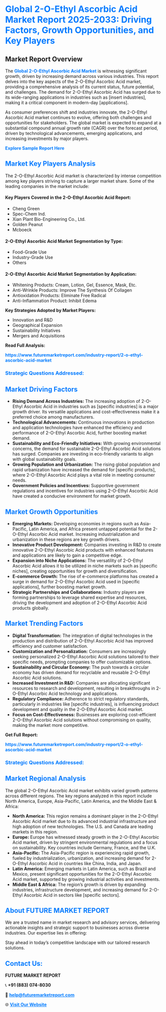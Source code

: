 <h1 style="color: #007BFF;">Global 2-O-Ethyl Ascorbic Acid Market Report 2025-2033: Driving Factors, Growth Opportunities, and Key Players</h1>

<section id="overview">
<h2>Market Report Overview</h2>
<p>The <a href="https://www.futuremarketreport.com/industry-report/2-o-ethyl-ascorbic-acid-market" style="color: #007BFF; text-decoration: none;"><strong>Global 2-O-Ethyl Ascorbic Acid Market</strong></a> is witnessing significant growth, driven by increasing demand across various industries. This report delves into the key aspects of the 2-O-Ethyl Ascorbic Acid market, providing a comprehensive analysis of its current status, future potential, and challenges. The demand for 2-O-Ethyl Ascorbic Acid has surged due to its wide-ranging applications in industries such as [insert industries], making it a critical component in modern-day [applications].</p>
<p>As consumer preferences shift and industries innovate, the 2-O-Ethyl Ascorbic Acid market continues to evolve, offering both challenges and opportunities for stakeholders. The global market is expected to expand at a substantial compound annual growth rate (CAGR) over the forecast period, driven by technological advancements, emerging applications, and increasing investments by major players.</p>
</section>

<section id="overview">
<p><a href="https://www.futuremarketreport.com/request-sample/reportId=30071" style="color: #007BFF; text-decoration: none;"><strong>Explore Sample Report Here</strong></a></p>
</section>

<section id="key-players">
<h2 style="color: #007BFF;">Market Key Players Analysis</h2>
<p>The 2-O-Ethyl Ascorbic Acid market is characterized by intense competition among key players striving to capture a larger market share. Some of the leading companies in the market include:</p>
<h4>Key Players Covered in the 2-O-Ethyl Ascorbic Acid Report:</h4>
<ul><li>Cheng Green</li><li>Spec-Chem Ind.</li><li>Xian Plant Bio-Engineering Co., Ltd.</li><li>Golden Peanut</li><li>Mcboeck</li></ul>
<h4>2-O-Ethyl Ascorbic Acid Market Segmentation by Type:</h4>
<ul><li>Food-Grade Use</li><li>Industry-Grade Use</li><li>Others</li></ul>

<h4>2-O-Ethyl Ascorbic Acid Market Segmentation by Application:</h4>
<ul><li>Whitening Products: Cream, Lotion, Gel, Essence, Mask, Etc.</li><li>Anti-Wrinkle Products: Improve The Synthesis Of Collagen</li><li>Antioxidation Products: Eliminate Free Radical</li><li>Anti-Inflammation Product: Inhibit Edema</li></ul>
<p><strong>Key Strategies Adopted by Market Players:</strong></p>
<ul>
<li>Innovation and R&D</li>
<li>Geographical Expansion</li>
<li>Sustainability Initiatives</li>
<li>Mergers and Acquisitions</li>
</ul>
</section>

<section>
<p><strong>Read Full Analysis: </strong></p><a href="https://www.futuremarketreport.com/industry-report/2-o-ethyl-ascorbic-acid-market" style="color: #007BFF; text-decoration: none;"><strong>https://www.futuremarketreport.com/industry-report/2-o-ethyl-ascorbic-acid-market</strong></a>
<h3 style="color: #007BFF;">Strategic Questions Addressed:</h3>
</section>

<section id="driving-factors">
<h2 style="color: #007BFF;">Market Driving Factors</h2>
<ul>
<li><strong>Rising Demand Across Industries:</strong> The increasing adoption of 2-O-Ethyl Ascorbic Acid in industries such as [specific industries] is a major growth driver. Its versatile applications and cost-effectiveness make it a preferred choice among manufacturers.</li>
<li><strong>Technological Advancements:</strong> Continuous innovations in production and application technologies have enhanced the efficiency and performance of 2-O-Ethyl Ascorbic Acid, further boosting market demand.</li>
<li><strong>Sustainability and Eco-Friendly Initiatives:</strong> With growing environmental concerns, the demand for sustainable 2-O-Ethyl Ascorbic Acid solutions has surged. Companies are investing in eco-friendly variants to align with global sustainability goals.</li>
<li><strong>Growing Population and Urbanization:</strong> The rising global population and rapid urbanization have increased the demand for [specific products], where 2-O-Ethyl Ascorbic Acid plays a vital role in meeting consumer needs.</li>
<li><strong>Government Policies and Incentives:</strong> Supportive government regulations and incentives for industries using 2-O-Ethyl Ascorbic Acid have created a conducive environment for market growth.</li>
</ul>
</section>

<section id="growth-opportunities">
<h2 style="color: #007BFF;">Market Growth Opportunities</h2>
<ul>
<li><strong>Emerging Markets:</strong> Developing economies in regions such as Asia-Pacific, Latin America, and Africa present untapped potential for the 2-O-Ethyl Ascorbic Acid market. Increasing industrialization and urbanization in these regions are key growth drivers.</li>
<li><strong>Innovative Product Development:</strong> Companies investing in R&D to create innovative 2-O-Ethyl Ascorbic Acid products with enhanced features and applications are likely to gain a competitive edge.</li>
<li><strong>Expansion into Niche Applications:</strong> The versatility of 2-O-Ethyl Ascorbic Acid allows it to be utilized in niche markets such as [specific niches], creating opportunities for growth and diversification.</li>
<li><strong>E-commerce Growth:</strong> The rise of e-commerce platforms has created a surge in demand for 2-O-Ethyl Ascorbic Acid used in [specific applications], further boosting market growth.</li>
<li><strong>Strategic Partnerships and Collaborations:</strong> Industry players are forming partnerships to leverage shared expertise and resources, driving the development and adoption of 2-O-Ethyl Ascorbic Acid products globally.</li>
</ul>
</section>

<section id="trending-factors">
<h2 style="color: #007BFF;">Market Trending Factors</h2>
<ul>
<li><strong>Digital Transformation:</strong> The integration of digital technologies in the production and distribution of 2-O-Ethyl Ascorbic Acid has improved efficiency and customer satisfaction.</li>
<li><strong>Customization and Personalization:</strong> Consumers are increasingly seeking personalized 2-O-Ethyl Ascorbic Acid solutions tailored to their specific needs, prompting companies to offer customizable options.</li>
<li><strong>Sustainability and Circular Economy:</strong> The push towards a circular economy has driven demand for recyclable and reusable 2-O-Ethyl Ascorbic Acid solutions.</li>
<li><strong>Increased Investment in R&D:</strong> Companies are allocating significant resources to research and development, resulting in breakthroughs in 2-O-Ethyl Ascorbic Acid technology and applications.</li>
<li><strong>Regulatory Compliance:</strong> Adherence to strict regulatory standards, particularly in industries like [specific industries], is influencing product development and quality in the 2-O-Ethyl Ascorbic Acid market.</li>
<li><strong>Focus on Cost-Effectiveness:</strong> Businesses are exploring cost-efficient 2-O-Ethyl Ascorbic Acid solutions without compromising on quality, making the market more competitive.</li>
</ul>
</section>

<section>
<p><strong>Get Full Report: </strong></p><a href="https://www.futuremarketreport.com/industry-report/2-o-ethyl-ascorbic-acid-market" style="color: #007BFF; text-decoration: none;"><strong>https://www.futuremarketreport.com/industry-report/2-o-ethyl-ascorbic-acid-market</strong></a>
<h3 style="color: #007BFF;">Strategic Questions Addressed:</h3>
</section>


<section id="regional-analysis">
<h2 style="color: #007BFF;">Market Regional Analysis</h2>
<p>The global 2-O-Ethyl Ascorbic Acid market exhibits varied growth patterns across different regions. The key regions analyzed in this report include North America, Europe, Asia-Pacific, Latin America, and the Middle East & Africa:</p>
<ul>
<li><strong>North America:</strong> This region remains a dominant player in the 2-O-Ethyl Ascorbic Acid market due to its advanced industrial infrastructure and high adoption of new technologies. The U.S. and Canada are leading markets in this region.</li>
<li><strong>Europe:</strong> Europe has witnessed steady growth in the 2-O-Ethyl Ascorbic Acid market, driven by stringent environmental regulations and a focus on sustainability. Key countries include Germany, France, and the U.K.</li>
<li><strong>Asia-Pacific:</strong> The Asia-Pacific region is experiencing rapid growth, fueled by industrialization, urbanization, and increasing demand for 2-O-Ethyl Ascorbic Acid in countries like China, India, and Japan.</li>
<li><strong>Latin America:</strong> Emerging markets in Latin America, such as Brazil and Mexico, present significant opportunities for the 2-O-Ethyl Ascorbic Acid market, supported by growing industrial activities and investments.</li>
<li><strong>Middle East & Africa:</strong> The region’s growth is driven by expanding industries, infrastructure development, and increasing demand for 2-O-Ethyl Ascorbic Acid in sectors like [specific sectors].</li>
</ul>
</section>

<footer>
<h2 style="color: #007BFF;">About FUTURE MARKET REPORT</h2>
<p>We are a trusted name in market research and advisory services, delivering actionable insights and strategic support to businesses across diverse industries. Our expertise lies in offering:</p>

<p>Stay ahead in today’s competitive landscape with our tailored research solutions.</p>

<h2 style="color: #007BFF;">Contact Us:</h2>
<p><strong>FUTURE MARKET REPORT</strong></p>
<p>📞 <strong>+91 (883) 074-8030</strong></p>
<p>📧 <strong><a href="mailto:help@futuremarketreport.com" style="color: #007BFF;">help@futuremarketreport.com</a></strong></p>
<p>🌐 <strong><a href="https://www.futuremarketreport.com/" style="color: #007BFF;">Visit Our Website</a></strong></p>
</footer>